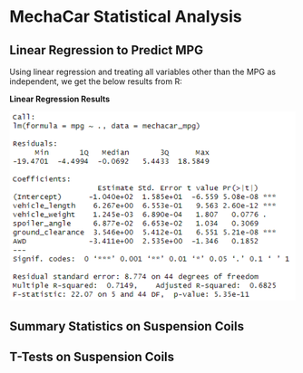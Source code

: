 # MechaCar Statistical Analysis

## Linear Regression to Predict MPG

Using linear regression and treating all variables other than the MPG as independent, we get the below results from R:

**Linear Regression Results**

![Linear Regression Summary](/Resources/lm_summary.png)

## Summary Statistics on Suspension Coils

## T-Tests on Suspension Coils
